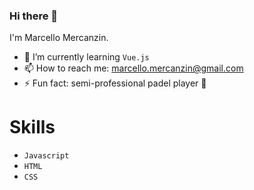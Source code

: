 ### Hi there 👋

I'm Marcello Mercanzin.

- 🌱 I’m currently learning <code>Vue.js</code>
- 📫 How to reach me: marcello.mercanzin@gmail.com
- ⚡ Fun fact: semi-professional padel player 🎾


# Skills
- <code>Javascript</code>
- <code>HTML</code>
- <code>CSS</code>

